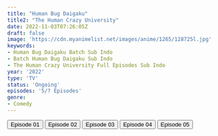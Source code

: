 ```yaml
---
title: "Human Bug Daigaku"
title2: "The Human Crazy University"
date: 2022-11-03T07:26:05Z
draft: false
image: 'https://cdn.myanimelist.net/images/anime/1265/128725l.jpg'
keywords:
- Human Bug Daigaku Batch Sub Indo
- Batch Human Bug Daigaku Sub Indo
- The Human Crazy University Full Episodes Sub Indo
year: '2022'
type: 'TV'
status: 'Ongoing'
episodes: '5/? Episodes'
genre:
- Comedy
---
```


<div class="d-g gg-5 gtc-r ai-c">
<button onclick="window.open('?arc=yoRWMnBGDZ_20221006/1/MP4/Kuramanime-HUMBUG-01-480p-AOA','_blank')">Episode 01</button>
<button onclick="window.open('?arc=fQW0rrnWmD_20221013/2/MP4/Kuramanime-HUMBUG-02-480p-AOA','_blank')">Episode 02</button>
<button onclick="window.open('?arc=0EGguzr4ws_20221021/3/MP4/Kuramanime-HUMBUG-03-480p-AOA','_blank')">Episode 03</button>
<button onclick="window.open('?arc=d1xPPofu1s_20221027/4/MP4/Kuramanime-HUMBUG-04-480p-AOA','_blank')">Episode 04</button>
<button onclick="window.open('?arc=rtega7Kklc_20221102/5/MP4/Kuramanime-HUMBUG-05-480p-AOA','_blank')">Episode 05</button>
</div>